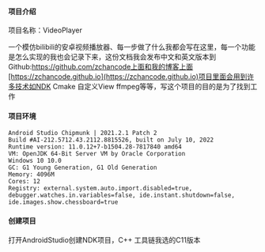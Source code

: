 #### 项目介绍

  项目名称：VideoPlayer

  一个模仿bilibili的安卓视频播放器、每一步做了什么我都会写在这里，每一个功能是怎么实现的我也会记录下来，这份文档我会发布中文和英文版本到Github:https://github.com/zchancode上面和我的博客上面[https://zchancode.github.io](https://zchancode.github.io)项目里面会用到许多技术如NDK Cmake 自定义View ffmpeg等等，写这个项目的目的是为了找到工作

#### 项目环境
```
Android Studio Chipmunk | 2021.2.1 Patch 2
Build #AI-212.5712.43.2112.8815526, built on July 10, 2022
Runtime version: 11.0.12+7-b1504.28-7817840 amd64
VM: OpenJDK 64-Bit Server VM by Oracle Corporation
Windows 10 10.0
GC: G1 Young Generation, G1 Old Generation
Memory: 4096M
Cores: 12
Registry: external.system.auto.import.disabled=true, debugger.watches.in.variables=false, ide.instant.shutdown=false, ide.images.show.chessboard=true
```
#### 创建项目

打开AndroidStudio创建NDK项目，C++ 工具链我选的C11版本









  



